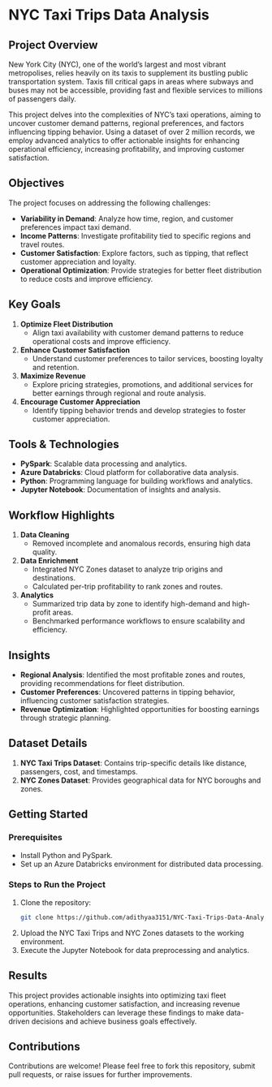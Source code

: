 # NYC Taxi Trips Data Analysis  

## Project Overview  
New York City (NYC), one of the world’s largest and most vibrant metropolises, relies heavily on its taxis to supplement its bustling public transportation system. Taxis fill critical gaps in areas where subways and buses may not be accessible, providing fast and flexible services to millions of passengers daily.  

This project delves into the complexities of NYC’s taxi operations, aiming to uncover customer demand patterns, regional preferences, and factors influencing tipping behavior. Using a dataset of over 2 million records, we employ advanced analytics to offer actionable insights for enhancing operational efficiency, increasing profitability, and improving customer satisfaction.  

## Objectives  
The project focuses on addressing the following challenges:  
- **Variability in Demand**: Analyze how time, region, and customer preferences impact taxi demand.  
- **Income Patterns**: Investigate profitability tied to specific regions and travel routes.  
- **Customer Satisfaction**: Explore factors, such as tipping, that reflect customer appreciation and loyalty.  
- **Operational Optimization**: Provide strategies for better fleet distribution to reduce costs and improve efficiency.  

## Key Goals  
1. **Optimize Fleet Distribution**  
   - Align taxi availability with customer demand patterns to reduce operational costs and improve efficiency.  
2. **Enhance Customer Satisfaction**  
   - Understand customer preferences to tailor services, boosting loyalty and retention.  
3. **Maximize Revenue**  
   - Explore pricing strategies, promotions, and additional services for better earnings through regional and route analysis.  
4. **Encourage Customer Appreciation**  
   - Identify tipping behavior trends and develop strategies to foster customer appreciation.  

## Tools & Technologies  
- **PySpark**: Scalable data processing and analytics.  
- **Azure Databricks**: Cloud platform for collaborative data analysis.  
- **Python**: Programming language for building workflows and analytics.  
- **Jupyter Notebook**: Documentation of insights and analysis.  

## Workflow Highlights  
1. **Data Cleaning**  
   - Removed incomplete and anomalous records, ensuring high data quality.  
2. **Data Enrichment**  
   - Integrated NYC Zones dataset to analyze trip origins and destinations.  
   - Calculated per-trip profitability to rank zones and routes.  
3. **Analytics**  
   - Summarized trip data by zone to identify high-demand and high-profit areas.  
   - Benchmarked performance workflows to ensure scalability and efficiency.  

## Insights  
- **Regional Analysis**: Identified the most profitable zones and routes, providing recommendations for fleet distribution.  
- **Customer Preferences**: Uncovered patterns in tipping behavior, influencing customer satisfaction strategies.  
- **Revenue Optimization**: Highlighted opportunities for boosting earnings through strategic planning.  

## Dataset Details  
1. **NYC Taxi Trips Dataset**: Contains trip-specific details like distance, passengers, cost, and timestamps.  
2. **NYC Zones Dataset**: Provides geographical data for NYC boroughs and zones.  

## Getting Started  

### Prerequisites  
- Install Python and PySpark.  
- Set up an Azure Databricks environment for distributed data processing.  

### Steps to Run the Project  
1. Clone the repository:  
   ```bash
   git clone https://github.com/adithyaa3151/NYC-Taxi-Trips-Data-Analysis
2. Upload the NYC Taxi Trips and NYC Zones datasets to the working environment.  
3. Execute the Jupyter Notebook for data preprocessing and analytics.  

## Results  
This project provides actionable insights into optimizing taxi fleet operations, enhancing customer satisfaction, and increasing revenue opportunities. Stakeholders can leverage these findings to make data-driven decisions and achieve business goals effectively.  

## Contributions  
Contributions are welcome! Please feel free to fork this repository, submit pull requests, or raise issues for further improvements.  


